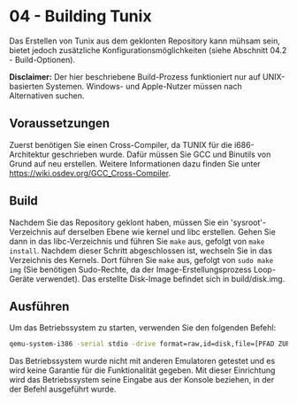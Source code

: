 # 04 - Building Tunix
Das Erstellen von Tunix aus dem geklonten Repository kann mühsam sein, bietet jedoch zusätzliche Konfigurationsmöglichkeiten (siehe Abschnitt 04.2 - Build-Optionen).

**Disclaimer:** Der hier beschriebene Build-Prozess funktioniert nur auf UNIX-basierten Systemen. Windows- und Apple-Nutzer müssen nach Alternativen suchen.

## Voraussetzungen
Zuerst benötigen Sie einen Cross-Compiler, da TUNIX für die i686-Architektur geschrieben wurde. Dafür müssen Sie GCC und Binutils von Grund auf neu erstellen. Weitere Informationen dazu finden Sie unter https://wiki.osdev.org/GCC_Cross-Compiler.

## Build
Nachdem Sie das Repository geklont haben, müssen Sie ein 'sysroot'-Verzeichnis auf derselben Ebene wie kernel und libc erstellen. Gehen Sie dann in das libc-Verzeichnis und führen Sie ```make``` aus, gefolgt von ```make install```. Nachdem dieser Schritt abgeschlossen ist, wechseln Sie in das Verzeichnis des Kernels. Dort führen Sie ```make``` aus, gefolgt von ```sudo make img``` (Sie benötigen Sudo-Rechte, da der Image-Erstellungsprozess Loop-Geräte verwendet). Das erstellte Disk-Image befindet sich in build/disk.img.

## Ausführen
Um das Betriebssystem zu starten, verwenden Sie den folgenden Befehl: <br>
```bash
qemu-system-i386 -serial stdio -drive format=raw,id=disk,file=[PFAD ZUR DISK],if=none -device ich9-ahci,addr=06,id=ahci -device ide-hd,drive=disk,bus=ahci.0
```

Das Betriebssystem wurde nicht mit anderen Emulatoren getestet und es wird keine Garantie für die Funktionalität gegeben. Mit dieser Einrichtung wird das Betriebssystem seine Eingabe aus der Konsole beziehen, in der der Befehl ausgeführt wurde.
